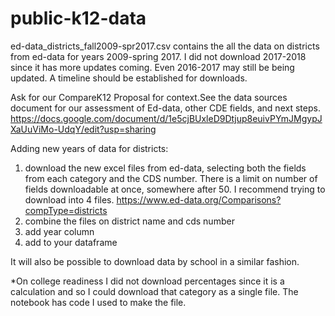 # public-k12-data

ed-data_districts_fall2009-spr2017.csv contains the all the data on districts from ed-data for years 2009-spring 2017. I did not download 2017-2018 since it has more updates coming. Even 2016-2017 may still be being updated. A timeline should be established for downloads.

Ask for our CompareK12 Proposal for context.See the data sources document for our assessment of Ed-data, other CDE fields, and next steps. https://docs.google.com/document/d/1e5cjBUxleD9Dtjup8euivPYmJMgypJXaUuViMo-UdqY/edit?usp=sharing

Adding new years of data for districts:

1. download the new excel files from ed-data, selecting both the fields from each category and the CDS number. There is a limit on number of fields downloadable at once, somewhere after 50. I recommend trying to download into 4 files.
https://www.ed-data.org/Comparisons?compType=districts
2. combine the files on district name and cds number
3. add year column
4. add to your dataframe

It will also be possible to download data by school in a similar fashion.

*On college readiness I did not download percentages since it is a calculation and so I could download that category as a single file. The notebook has code I used to make the file.
